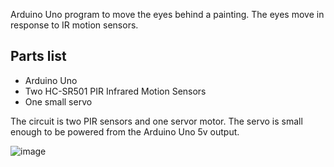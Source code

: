 Arduino Uno program to move the eyes behind a painting. The eyes move in response to IR motion sensors.

## Parts list
* Arduino Uno
* Two HC-SR501 PIR Infrared Motion Sensors
* One small servo

The circuit is two PIR sensors and one servor motor. The servo is small enough to be powered from the Arduino Uno 5v output.

![image](https://github.com/user-attachments/assets/494cf413-4906-4586-a4a8-8630ecff6505)

